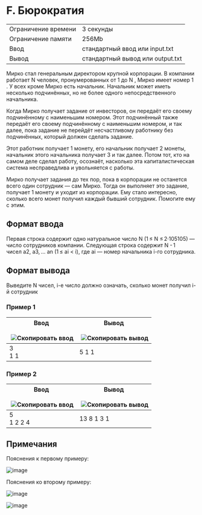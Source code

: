 # F. Бюрократия

|   |   |
|---|---|
|Ограничение времени|3 секунды|
|Ограничение памяти|256Mb|
|Ввод|стандартный ввод или input.txt|
|Вывод|стандартный вывод или output.txt|

Мирко стал генеральным директором крупной корпорации. В компании работает N человек, пронумерованных от 1 до N , Мирко имеет номер 1 . У всех кроме Мирко есть начальник. Начальник может иметь несколько подчинённых, но не более одного непосредственного начальника.

Когда Мирко получает задание от инвесторов, он передаёт его своему подчинённому с наименьшим номером. Этот подчинённый также передаёт его своему подчинённому с наименьшим номером, и так далее, пока задание не перейдёт несчастливому работнику без подчинённых, который должен сделать задание.

Этот работник получает 1 монету, его начальник получает 2 монеты, начальник этого начальника получает 3 и так далее. Потом тот, кто на самом деле сделал работу, осознаёт, насколько эта капиталистическая система несправедлива и увольняется с работы.

Мирко получает задания до тех пор, пока в корпорации не останется всего один сотрудник — сам Мирко. Тогда он выполняет это задание, получает 1 монету и уходит из корпорации. Ему стало интересно, сколько всего монет получил каждый бывший сотрудник. Помогите ему с этим.

## Формат ввода

Первая строка содержит одно натуральное число N (1 ≤ N ≤ 2·105105) — число сотрудников компании. Следующая строка содержит N - 1 чисел a2​, a3​, ... an​ (1 ≤ ai​ < i), где ai — номер начальника i-го сотрудника.

## Формат вывода

Выведите N чисел, i-е число должно означать, сколько монет получил i-й сотрудник

### Пример 1

|Ввод<br><br> ![Скопировать ввод](https://yastatic.net/lego/_/La6qi18Z8LwgnZdsAr1qy1GwCwo.gif)|Вывод<br><br> ![Скопировать вывод](https://yastatic.net/lego/_/La6qi18Z8LwgnZdsAr1qy1GwCwo.gif)|
|---|---|
|3<br>1 1|5 1 1|

### Пример 2

| Ввод<br><br> ![Скопировать ввод](https://yastatic.net/lego/_/La6qi18Z8LwgnZdsAr1qy1GwCwo.gif) | Вывод<br><br> ![Скопировать вывод](https://yastatic.net/lego/_/La6qi18Z8LwgnZdsAr1qy1GwCwo.gif) |
| --------------------------------------------------------------------------------------------- | ----------------------------------------------------------------------------------------------- |
| 5<br>1 2 2 4                                                                                  | 13 8 1 3 1                                                                                      |

## Примечания

Пояснения к первому примеру:

![image](https://contest.yandex.ru/testsys/statement-file?hash=eyJhbGciOiJkaXIiLCJlbmMiOiJBMjU2R0NNIn0..Fj0ir7pCRSixkYkX.DIsYdw-PMqQViVLiV2mXIr4EBw4yVKN18SAAO6UTcKRkphhdswafKfFYi3s6loChqpVH30hXQf6I4F46CgU138EuJZs8_hk.TswWS34YxEGsdPpb-iI4bw)

Пояснения ко второму примеру:

![image](https://contest.yandex.ru/testsys/statement-file?hash=eyJhbGciOiJkaXIiLCJlbmMiOiJBMjU2R0NNIn0..Ylxd9VTaYfsrGGOa.eaJC6czh0OZznSHFDN7feIxNUkVvGTHJpa-6PYv0U4xhTCYBOAdrjvaFFt6IqBok4TvoM2F6NBHybn2eAdh9Wc5-uMxVIoU.4qGLQd0NHS2Yr2ujtsCg3A)

![image](https://contest.yandex.ru/testsys/statement-file?hash=eyJhbGciOiJkaXIiLCJlbmMiOiJBMjU2R0NNIn0..6EbkUUDfuWfQbvdH.oNDY7OF6eCKc4CcMAT8gNMxOOTtmbeljflmRKzaF8KyaQqX0uJPnnU8JtvzdgQ_XaKtYu6kxgClRvgFvjwcRGPmZqv4q9_0.WXwYtnVpOKwHwQHwQeakGQ)

